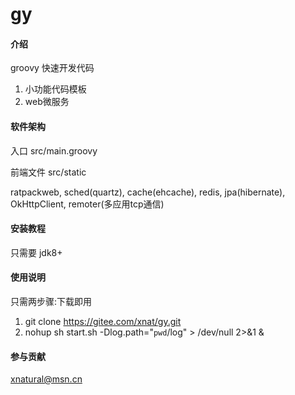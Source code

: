 # gy

#### 介绍
groovy 快速开发代码
1. 小功能代码模板
2. web微服务

#### 软件架构
入口 src/main.groovy

前端文件 src/static

ratpackweb, sched(quartz), cache(ehcache), 
redis, jpa(hibernate), OkHttpClient, remoter(多应用tcp通信)


#### 安装教程

只需要 jdk8+

#### 使用说明

只需两步骤:下载即用
1. git clone https://gitee.com/xnat/gy.git
2. nohup sh start.sh -Dlog.path="`pwd`/log" > /dev/null 2>&1 &


#### 参与贡献
xnatural@msn.cn